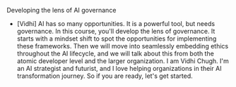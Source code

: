 Developing the lens of AI governance
- [Vidhi] AI has so many opportunities. It is a powerful tool, but needs governance. In this course, you'll develop the lens of governance. It starts with a mindset shift to spot the opportunities for implementing these frameworks. Then we will move into seamlessly embedding ethics throughout the AI lifecycle, and we will talk about this from both the atomic developer level and the larger organization. I am Vidhi Chugh. I'm an AI strategist and futurist, and I love helping organizations in their AI transformation journey. So if you are ready, let's get started.